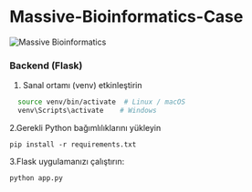# Massive-Bioinformatics-Case


![Massive Bioinformatics](https://github.com/ferhatyyaman/Massive-Bioinformatics-Case/assets/66822481/6eafa8d3-1eaf-4458-aab3-675295985cda)


### Backend (Flask)
1. Sanal ortamı (venv) etkinleştirin

```bash
  source venv/bin/activate  # Linux / macOS
  venv\Scripts\activate    # Windows
  ```
2.Gerekli Python bağımlılıklarını yükleyin
  ```
  pip install -r requirements.txt
  ```
3.Flask uygulamanızı çalıştırın:
  ```
  python app.py
  ```
